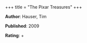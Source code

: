 +++
title = "The Pixar Treasures"
+++



**Author**: Hauser, Tim

**Published**: 2009

**Rating**: +